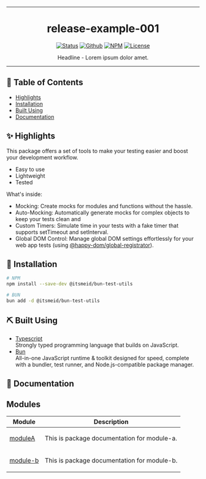 ***

<div align="center">
	
# release-example-001
	
[![Status](https://img.shields.io/badge/status-active-success.svg)](#)
[![Github](https://img.shields.io/badge/github-repo-242424)](https://github.com/release-example-001)
[![NPM](https://img.shields.io/badge/npm-package-red)](https://www.npmjs.com/package/release-example-001)
[![License](https://img.shields.io/badge/license-MIT-blue.svg)](/LICENSE)

<p align="center">Headline - Lorem ipsum dolor amet.</p>

</div>

***

## 📝 Table of Contents

-   [Highlights](#highlights)
-   [Installation](#installation)
-   [Built Using](#built_using)
-   [Documentation](#documentation)

## ✨ Highlights <a name="highlights"></a>

This package offers a set of tools to make your testing easier and boost your development workflow.

* Easy to use
* Lightweight
* Tested

What's inside: 
* Mocking: Create mocks for modules and functions without the hassle.
* Auto-Mocking: Automatically generate mocks for complex objects to keep your tests clean and
* Custom Timers: Simulate time in your tests with a fake timer that supports setTimeout and setInterval.
* Global DOM Control: Manage global DOM settings effortlessly for your web app tests (using [@happy-dom/global-registrator](https://www.npmjs.com/package/@happy-dom/global-registrator)).

## 🔌 Installation <a name="installation"></a>

```bash
# NPM
npm install --save-dev @itsmeid/bun-test-utils

# BUN
bun add -d @itsmeid/bun-test-utils
```

## ⛏️ Built Using <a name="built_using"></a>

-   [Typescript](https://www.typescriptlang.org/)<br/>
	Strongly typed programming language that builds on JavaScript.
-   [Bun](https://bun.sh/)<br/>
	All-in-one JavaScript runtime & toolkit designed for speed, complete with a bundler, test runner, and Node.js-compatible package manager.

## 📔 Documentation <a name="documentation"></a>

## Modules

<table>
<thead>
<tr>
<th>Module</th>
<th>Description</th>
</tr>
</thead>
<tbody>
<tr>
<td>

[moduleA](https://github.com/itsmeid/release-example-001/tree/main/docs/moduleA.md)

</td>
<td>

This is package documentation for module-a.

</td>
</tr>
<tr>
<td>

[module-b](https://github.com/itsmeid/release-example-001/tree/main/docs/module-b.md)

</td>
<td>

This is package documentation for module-b.

</td>
</tr>
</tbody>
</table>
